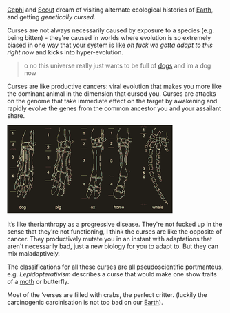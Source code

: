 # 

[Cephi](Cephi.md) and [Scout](Scout.md) dream of visiting alternate ecological histories of [Earth](Earth.md), and getting *genetically cursed*.

Curses are not always necessarily caused by exposure to a species (e.g. being bitten) - they're caused in worlds where evolution is so extremely biased in one way that your system is like *oh fuck we gotta adapt to this right now* and kicks into hyper-evolution.

> o no this universe really just wants to be full of [dogs](dogs.md) and im a dog now

Curses are like productive cancers: viral evolution that makes you more like the dominant animal in the dimension that cursed you. Curses are attacks on the genome that take immediate effect on the target by awakening and rapidly evolve the genes from the common ancestor you and your assailant share.

![](img/feet.png)

It’s like therianthropy as a progressive disease. They're not fucked up in the sense that they're not functioning, I think the curses are like the opposite of cancer. They productively mutate you in an instant with adaptations that aren't necessarily bad, just a new biology for you to adapt to. But they can mix maladaptively.

The classifications for all these curses are all pseudoscientific portmanteus, e.g. _Lepidopterativism_ describes a curse that would make one show traits of a [moth](Cephi.md) or butterfly.

Most of the ‘verses are filled with crabs, the perfect critter. (luckily the carcinogenic carcinisation is not too bad on our [Earth](Earth.md)).